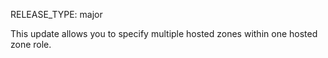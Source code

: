 RELEASE_TYPE: major

This update allows you to specify multiple hosted zones within one hosted zone role.
